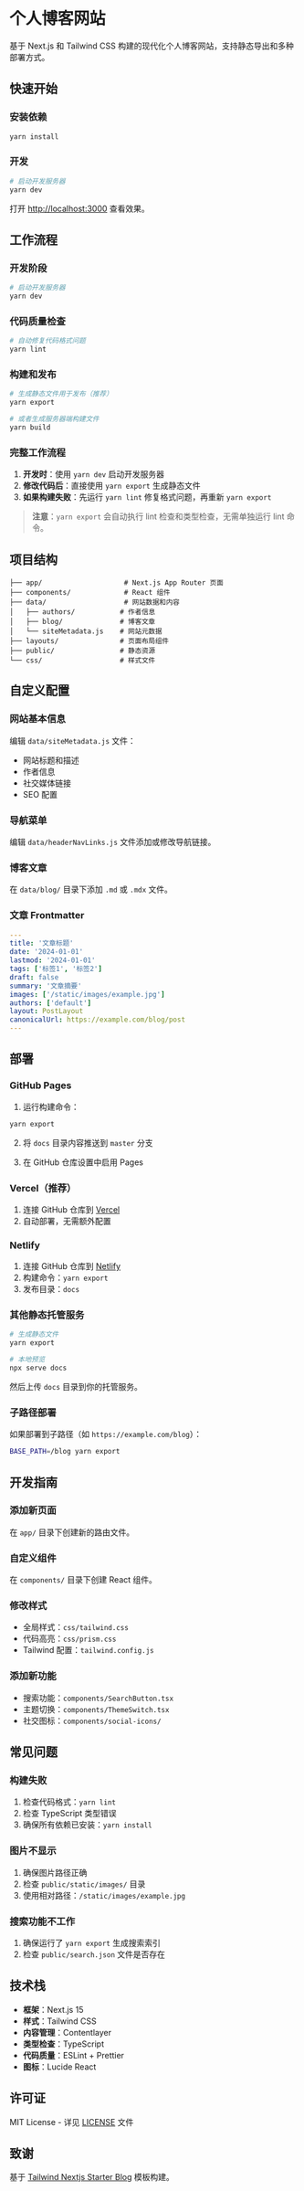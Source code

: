 # 个人博客网站

基于 Next.js 和 Tailwind CSS 构建的现代化个人博客网站，支持静态导出和多种部署方式。

## 快速开始

### 安装依赖

```bash
yarn install
```

### 开发

```bash
# 启动开发服务器
yarn dev
```

打开 [http://localhost:3000](http://localhost:3000) 查看效果。

## 工作流程

### 开发阶段

```bash
# 启动开发服务器
yarn dev
```

### 代码质量检查

```bash
# 自动修复代码格式问题
yarn lint
```

### 构建和发布

```bash
# 生成静态文件用于发布（推荐）
yarn export

# 或者生成服务器端构建文件
yarn build
```

### 完整工作流程

1. **开发时**：使用 `yarn dev` 启动开发服务器
2. **修改代码后**：直接使用 `yarn export` 生成静态文件
3. **如果构建失败**：先运行 `yarn lint` 修复格式问题，再重新 `yarn export`

> **注意**：`yarn export` 会自动执行 lint 检查和类型检查，无需单独运行 lint 命令。

## 项目结构

```text
├── app/                    # Next.js App Router 页面
├── components/             # React 组件
├── data/                   # 网站数据和内容
│   ├── authors/           # 作者信息
│   ├── blog/              # 博客文章
│   └── siteMetadata.js    # 网站元数据
├── layouts/               # 页面布局组件
├── public/                # 静态资源
└── css/                   # 样式文件
```

## 自定义配置

### 网站基本信息

编辑 `data/siteMetadata.js` 文件：

- 网站标题和描述
- 作者信息
- 社交媒体链接
- SEO 配置

### 导航菜单

编辑 `data/headerNavLinks.js` 文件添加或修改导航链接。

### 博客文章

在 `data/blog/` 目录下添加 `.md` 或 `.mdx` 文件。

### 文章 Frontmatter

```yaml
---
title: '文章标题'
date: '2024-01-01'
lastmod: '2024-01-01'
tags: ['标签1', '标签2']
draft: false
summary: '文章摘要'
images: ['/static/images/example.jpg']
authors: ['default']
layout: PostLayout
canonicalUrl: https://example.com/blog/post
---
```

## 部署

### GitHub Pages

1. 运行构建命令：

```bash
yarn export
```

2. 将 `docs` 目录内容推送到 `master` 分支

3. 在 GitHub 仓库设置中启用 Pages

### Vercel（推荐）

1. 连接 GitHub 仓库到 [Vercel](https://vercel.com)
2. 自动部署，无需额外配置

### Netlify

1. 连接 GitHub 仓库到 [Netlify](https://netlify.com)
2. 构建命令：`yarn export`
3. 发布目录：`docs`

### 其他静态托管服务

```bash
# 生成静态文件
yarn export

# 本地预览
npx serve docs
```

然后上传 `docs` 目录到你的托管服务。

### 子路径部署

如果部署到子路径（如 `https://example.com/blog`）：

```bash
BASE_PATH=/blog yarn export
```

## 开发指南

### 添加新页面

在 `app/` 目录下创建新的路由文件。

### 自定义组件

在 `components/` 目录下创建 React 组件。

### 修改样式

- 全局样式：`css/tailwind.css`
- 代码高亮：`css/prism.css`
- Tailwind 配置：`tailwind.config.js`

### 添加新功能

- 搜索功能：`components/SearchButton.tsx`
- 主题切换：`components/ThemeSwitch.tsx`
- 社交图标：`components/social-icons/`

## 常见问题

### 构建失败

1. 检查代码格式：`yarn lint`
2. 检查 TypeScript 类型错误
3. 确保所有依赖已安装：`yarn install`

### 图片不显示

1. 确保图片路径正确
2. 检查 `public/static/images/` 目录
3. 使用相对路径：`/static/images/example.jpg`

### 搜索功能不工作

1. 确保运行了 `yarn export` 生成搜索索引
2. 检查 `public/search.json` 文件是否存在

## 技术栈

- **框架**：Next.js 15
- **样式**：Tailwind CSS
- **内容管理**：Contentlayer
- **类型检查**：TypeScript
- **代码质量**：ESLint + Prettier
- **图标**：Lucide React

## 许可证

MIT License - 详见 [LICENSE](LICENSE) 文件

## 致谢

基于 [Tailwind Nextjs Starter Blog](https://github.com/timlrx/tailwind-nextjs-starter-blog) 模板构建。
